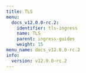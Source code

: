 ```yaml
---
title: TLS
menu:
  docs_v12.0.0-rc.2:
    identifier: tls-ingress
    name: TLS
    parent: ingress-guides
    weight: 15
menu_name: docs_v12.0.0-rc.2
info:
  version: v12.0.0-rc.2
---
```


